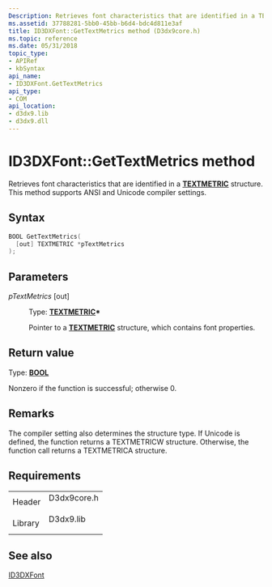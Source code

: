 ```yaml
---
Description: Retrieves font characteristics that are identified in a TEXTMETRIC structure. This method supports ANSI and Unicode compiler settings.
ms.assetid: 37788281-5bb0-45bb-b6d4-bdc4d811e3af
title: ID3DXFont::GetTextMetrics method (D3dx9core.h)
ms.topic: reference
ms.date: 05/31/2018
topic_type: 
- APIRef
- kbSyntax
api_name: 
- ID3DXFont.GetTextMetrics
api_type: 
- COM
api_location: 
- d3dx9.lib
- d3dx9.dll
---
```


# ID3DXFont::GetTextMetrics method

Retrieves font characteristics that are identified in a [**TEXTMETRIC**](/windows/win32/api/wingdi/ns-wingdi-textmetrica) structure. This method supports ANSI and Unicode compiler settings.

## Syntax


```C++
BOOL GetTextMetrics(
  [out] TEXTMETRIC *pTextMetrics
);
```



## Parameters

<dl> <dt>

*pTextMetrics* \[out\]
</dt> <dd>

Type: **[**TEXTMETRIC**](/windows/win32/api/wingdi/ns-wingdi-textmetrica)\***

Pointer to a [**TEXTMETRIC**](/windows/win32/api/wingdi/ns-wingdi-textmetrica) structure, which contains font properties.

</dd> </dl>

## Return value

Type: **[**BOOL**](../winprog/windows-data-types.md)**

Nonzero if the function is successful; otherwise 0.

## Remarks

The compiler setting also determines the structure type. If Unicode is defined, the function returns a TEXTMETRICW structure. Otherwise, the function call returns a TEXTMETRICA structure.

## Requirements



|                    |                                                                                        |
|--------------------|----------------------------------------------------------------------------------------|
| Header<br/>  | <dl> <dt>D3dx9core.h</dt> </dl> |
| Library<br/> | <dl> <dt>D3dx9.lib</dt> </dl>   |



## See also

<dl> <dt>

[ID3DXFont](id3dxfont.md)
</dt> </dl>

 

 
